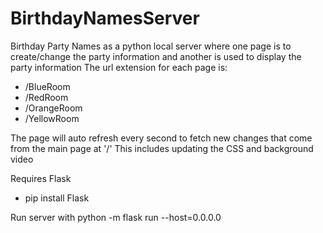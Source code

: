 # BirthdayNamesServer
Birthday Party Names as a python local server where one page is to create/change the party information and another is used to display the party information
The url extension for each page is:
- /BlueRoom
- /RedRoom
- /OrangeRoom
- /YellowRoom

The page will auto refresh every second to fetch new changes that come from the main page at '/' This includes updating the CSS and background video


Requires Flask
- pip install Flask

Run server with 
python -m flask run --host=0.0.0.0
